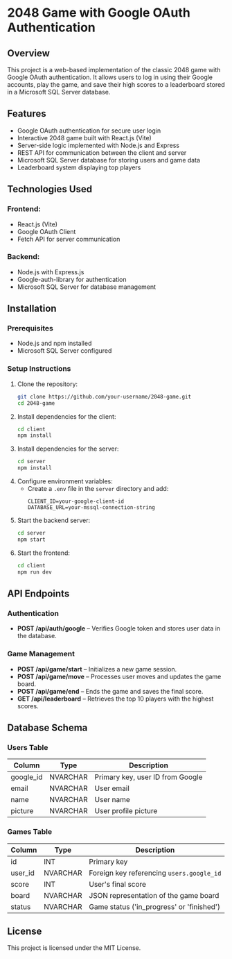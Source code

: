 # 2048 Game with Google OAuth Authentication

## Overview
This project is a web-based implementation of the classic 2048 game with Google OAuth authentication. It allows users to log in using their Google accounts, play the game, and save their high scores to a leaderboard stored in a Microsoft SQL Server database.

## Features
- Google OAuth authentication for secure user login
- Interactive 2048 game built with React.js (Vite)
- Server-side logic implemented with Node.js and Express
- REST API for communication between the client and server
- Microsoft SQL Server database for storing users and game data
- Leaderboard system displaying top players

## Technologies Used
### Frontend:
- React.js (Vite)
- Google OAuth Client
- Fetch API for server communication

### Backend:
- Node.js with Express.js
- Google-auth-library for authentication
- Microsoft SQL Server for database management

## Installation
### Prerequisites
- Node.js and npm installed
- Microsoft SQL Server configured

### Setup Instructions
1. Clone the repository:
   ```sh
   git clone https://github.com/your-username/2048-game.git
   cd 2048-game
   ```
2. Install dependencies for the client:
   ```sh
   cd client
   npm install
   ```
3. Install dependencies for the server:
   ```sh
   cd server
   npm install
   ```
4. Configure environment variables:
   - Create a `.env` file in the `server` directory and add:
     ```env
     CLIENT_ID=your-google-client-id
     DATABASE_URL=your-mssql-connection-string
     ```
5. Start the backend server:
   ```sh
   cd server
   npm start
   ```
6. Start the frontend:
   ```sh
   cd client
   npm run dev
   ```

## API Endpoints
### Authentication
- **POST /api/auth/google** – Verifies Google token and stores user data in the database.

### Game Management
- **POST /api/game/start** – Initializes a new game session.
- **POST /api/game/move** – Processes user moves and updates the game board.
- **POST /api/game/end** – Ends the game and saves the final score.
- **GET /api/leaderboard** – Retrieves the top 10 players with the highest scores.

## Database Schema
### Users Table
| Column    | Type      | Description         |
|-----------|----------|---------------------|
| google_id | NVARCHAR | Primary key, user ID from Google |
| email     | NVARCHAR | User email |
| name      | NVARCHAR | User name |
| picture   | NVARCHAR | User profile picture |

### Games Table
| Column   | Type      | Description         |
|----------|----------|---------------------|
| id       | INT      | Primary key |
| user_id  | NVARCHAR | Foreign key referencing `users.google_id` |
| score    | INT      | User's final score |
| board    | NVARCHAR | JSON representation of the game board |
| status   | NVARCHAR | Game status ('in_progress' or 'finished') |

## License
This project is licensed under the MIT License.
